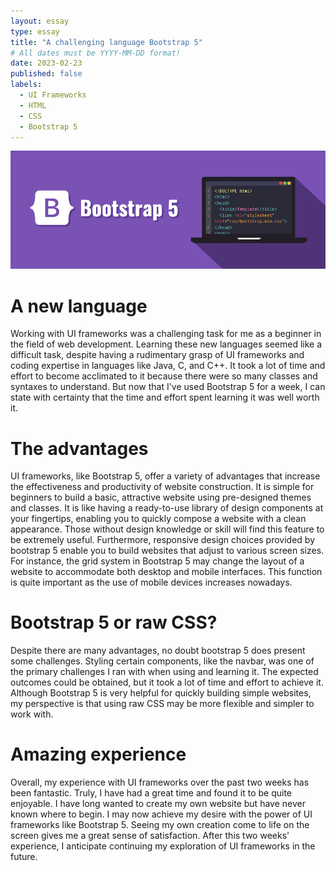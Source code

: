 ```yaml
---
layout: essay
type: essay
title: "A challenging language Bootstrap 5"
# All dates must be YYYY-MM-DD format!
date: 2023-02-23
published: false
labels:
  - UI Frameworks
  - HTML
  - CSS
  - Bootstrap 5
---
```


<img class="img-fluid" src="../img/bootstrap-5.png" width="700px"/> 

# A new language
Working with UI frameworks was a challenging task for me as a beginner in the field of web development. Learning these new languages seemed like a difficult task, despite having a rudimentary grasp of UI frameworks and coding expertise in languages like Java, C, and C++. It took a lot of time and effort to become acclimated to it because there were so many classes and syntaxes to understand. But now that I've used Bootstrap 5 for a week, I can state with certainty that the time and effort spent learning it was well worth it.

# The advantages 
UI frameworks, like Bootstrap 5, offer a variety of advantages that increase the effectiveness and productivity of website construction. It is simple for beginners to build a basic, attractive website using pre-designed themes and classes. It is like having a ready-to-use library of design components at your fingertips, enabling you to quickly compose a website with a clean appearance. Those without design knowledge or skill will find this feature to be extremely useful. Furthermore, responsive design choices provided by bootstrap 5 enable you to build websites that adjust to various screen sizes. For instance, the grid system in Bootstrap 5 may change the layout of a website to accommodate both desktop and mobile interfaces. This function is quite important as the use of mobile devices increases nowadays.

# Bootstrap 5 or raw CSS?
Despite there are many advantages, no doubt bootstrap 5 does present some challenges. Styling certain components, like the navbar, was one of the primary challenges I ran with when using and learning it. The expected outcomes could be obtained, but it took a lot of time and effort to achieve it. Although Bootstrap 5 is very helpful for quickly building simple websites, my perspective is that using raw CSS may be more flexible and simpler to work with.

# Amazing experience
Overall, my experience with UI frameworks over the past two weeks has been fantastic. Truly, I have had a great time and found it to be quite enjoyable. I have long wanted to create my own website but have never known where to begin. I may now achieve my desire with the power of UI frameworks like Bootstrap 5. Seeing my own creation come to life on the screen gives me a great sense of satisfaction. After this two weeks' experience, I anticipate continuing my exploration of UI frameworks in the future.
 
